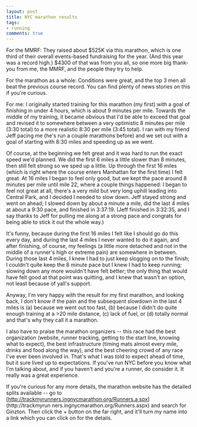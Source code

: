```yaml
---
layout: post
title: NYC marathon results
tags:
- running
comments: true
---
```

For the MMRF: They raised about $525K via this marathon, which is one third of
their overall events-based fundraising for the year. (And this year was a
record high.) $4300 of that was from you all, so one more big thank-you from
me, the MMRF, and the people they try to help.

For the marathon as a whole: Conditions were great, and the top 3 men all beat
the previous course record. You can find plenty of news stories on this if
you're curious.

For me: I originally started training for this marathon (my first) with a goal
of finishing in under 4 hours, which is about 9 minutes per mile. Towards the
middle of my training, it became obvious that I'd be able to exceed that goal
and revised it to somewhere between a very optimistic 8 minutes per mile (3:30
total) to a more realistic 8:30 per mile (3:45 total). I ran with my friend
Jeff pacing me (he's run a couple marathons before) and we set out with a goal
of starting with 8:30 miles and speeding up as we went.

Of course, at the beginning we felt great and it was hard to run the exact
speed we'd planned. We did the first 6 miles a little slower than 8 minutes,
then still felt strong so we sped up a little. Up through the first 16 miles
(which is right where the course enters Manhattan for the first time) I felt
great. At 16 miles I began to feel only good, but we kept the pace around 8
minutes per mile until mile 22, where a couple things happened: I began to
feel not great at all, there's a very mild but very long uphill leading into
Central Park, and I decided I needed to slow down. Jeff stayed strong and went
on ahead; I slowed down by about a minute a mile, did the last 4 miles at
about a 9:30 pace, and finished in 3:37:19. (Jeff finished in 3:32:35, and I
say thanks to Jeff for pulling me along at a strong pace and congrats for
being able to stick it out the whole way.)

It's funny, because during the first 16 miles I felt like I should go do this
every day, and during the last 4 miles I never wanted to do it again, and
after finishing, of course, my feelings (a little more detached and not in the
middle of a runner's high or extreme pain) are somewhere in between. During
those last 4 miles, I knew I had to just keep slogging on to the finish; I
couldn't quite keep the 8 minute pace but I knew I had to keep running;
slowing down any more wouldn't have felt better; the only thing that would
have felt good at that point was quitting, and I knew that wasn't an option,
not least because of yall's support.

Anyway, I'm very happy with the result for my first marathon, and looking
back, I don't know if the pain and the subsequent slowdown in the last 4 miles
is (a) because we went out too fast, (b) because I didn't do quite enough
training at a >20 mile distance, (c) lack of fuel, or (d) totally normal and
that's why they call it a marathon.

I also have to praise the marathon organizers -- this race had the best
organization (website, runner tracking, getting to the start line, knowing
what to expect), the best infrastructure (timing mats almost every mile,
drinks and food along the way), and the best cheering crowd of any race I've
ever been involved in. That's what I was told to expect ahead of time, but it
sure lived up to expectations. If you've run NYC before you know what I'm
talking about, and if you haven't and you're a runner, do consider it. It
really was a great experience.

If you're curious for any more details, the marathon website has the detailed
splits available -- go to [[http://trackmyrunners.ingnycmarathon.org/Runners.a
spx](http://trackmyrunners.ingnycmarathon.org/Runners.aspx)](http://trackmyrun
ners.ingnycmarathon.org/Runners.aspx) and search for Ginzton. Then click the +
button on the far right, and it'll turn my name into a link which you can
click on for the details.

